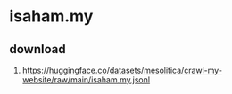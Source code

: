 # isaham.my

## download

1. https://huggingface.co/datasets/mesolitica/crawl-my-website/raw/main/isaham.my.jsonl